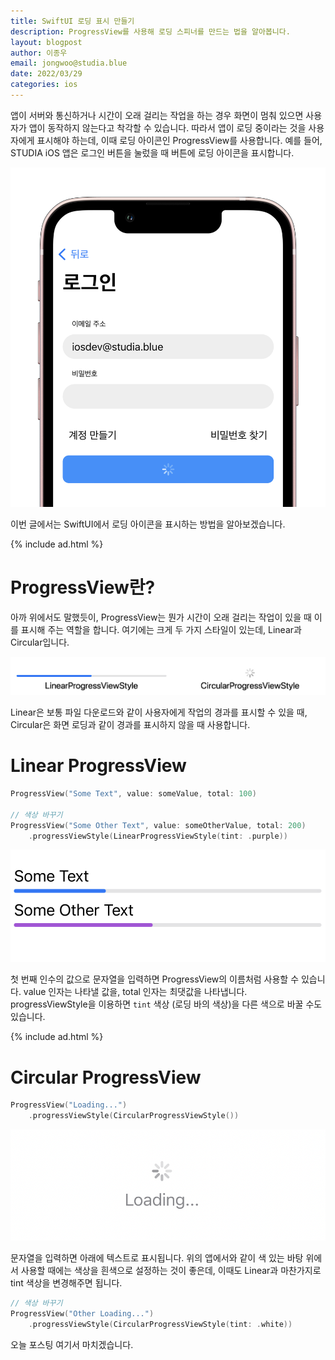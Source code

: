 ```yaml
---
title: SwiftUI 로딩 표시 만들기
description: ProgressView를 사용해 로딩 스피너를 만드는 법을 알아봅니다.
layout: blogpost
author: 이종우
email: jongwoo@studia.blue
date: 2022/03/29
categories: ios
---
```


앱이 서버와 통신하거나 시간이 오래 걸리는 작업을 하는 경우 화면이 멈춰 있으면 사용자가 앱이 동작하지 않는다고 착각할 수 있습니다. 따라서 앱이 로딩 중이라는 것을 사용자에게 표시해야 하는데, 이때 로딩 아이콘인 ProgressView를 사용합니다. 예를 들어, STUDIA iOS 앱은 로그인 버튼을 눌렀을 때 버튼에 로딩 아이콘을 표시합니다.

!["ProgressView in STUDIA App"](/assets/img/studia-progressview.png)

이번 글에서는 SwiftUI에서 로딩 아이콘을 표시하는 방법을 알아보겠습니다.

{% include ad.html %}

# ProgressView란?

아까 위에서도 말했듯이, ProgressView는 뭔가 시간이 오래 걸리는 작업이 있을 때 이를 표시해 주는 역할을 합니다. 여기에는 크게 두 가지 스타일이 있는데, Linear과 Circular입니다.

!["Progress View Styles"](/assets/img/progressview-style.png)

Linear은 보통 파일 다운로드와 같이 사용자에게 작업의 경과를 표시할 수 있을 때, Circular은 화면 로딩과 같이 경과를 표시하지 않을 때 사용합니다.

# Linear ProgressView

```swift
ProgressView("Some Text", value: someValue, total: 100)

// 색상 바꾸기
ProgressView("Some Other Text", value: someOtherValue, total: 200)
    .progressViewStyle(LinearProgressViewStyle(tint: .purple))
```

!["Linear ProgressView in blue and purple"](/assets/img/linear-progressview.png)

첫 번째 인수의 값으로 문자열을 입력하면 ProgressView의 이름처럼 사용할 수 있습니다. value 인자는 나타낼 값을, total 인자는 최댓값을 나타냅니다. progressViewStyle을 이용하면 `tint` 색상 (로딩 바의 색상)을 다른 색으로 바꿀 수도 있습니다.

{% include ad.html %}

# Circular ProgressView

```swift
ProgressView("Loading...")
    .progressViewStyle(CircularProgressViewStyle())
```

!["Circular ProgressView in gray"](/assets/img/circular-progressview.png)

문자열을 입력하면 아래에 텍스트로 표시됩니다. 위의 앱에서와 같이 색 있는 바탕 위에서 사용할 때에는 색상을 흰색으로 설정하는 것이 좋은데, 이때도 Linear과 마찬가지로 tint 색상을 변경해주면 됩니다.

```swift
// 색상 바꾸기
ProgressView("Other Loading...")
    .progressViewStyle(CircularProgressViewStyle(tint: .white))
```

오늘 포스팅 여기서 마치겠습니다.